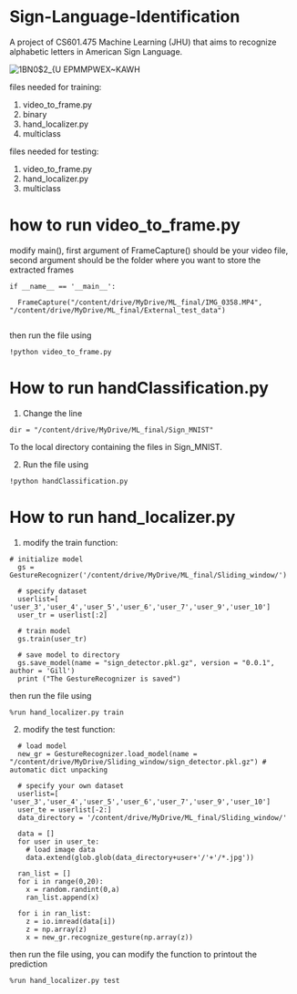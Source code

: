 # Sign-Language-Identification
A project of CS601.475 Machine Learning (JHU) that aims to recognize alphabetic letters in American Sign Language.

![1BN0$2_{U EPMMPWEX~KAWH](https://user-images.githubusercontent.com/77927150/167261493-a3a6e36a-b8ae-4f97-ba28-2d54457765d8.png)

files needed for training:
1. video_to_frame.py
2. binary
3. hand_localizer.py
4. multiclass

files needed for testing:
1. video_to_frame.py
2. hand_localizer.py
3. multiclass

# how to run video_to_frame.py
modify main(), first argument of FrameCapture() should be your video file, second argument should be the folder where you want to store the extracted frames
```
if __name__ == '__main__':
  
  FrameCapture("/content/drive/MyDrive/ML_final/IMG_0358.MP4", "/content/drive/MyDrive/ML_final/External_test_data")
  
```
then run the file using 
```
!python video_to_frame.py
```

# How to run handClassification.py
1. Change the line 
```
dir = "/content/drive/MyDrive/ML_final/Sign_MNIST"
```
To the local directory containing the files in Sign_MNIST.

2. Run the file using
```
!python handClassification.py
```

# How to run hand_localizer.py

1. modify the train function:
```
# initialize model
  gs = GestureRecognizer('/content/drive/MyDrive/ML_final/Sliding_window/')

  # specify dataset
  userlist=[ 'user_3','user_4','user_5','user_6','user_7','user_9','user_10']
  user_tr = userlist[:2]
  
  # train model
  gs.train(user_tr)
  
  # save model to directory
  gs.save_model(name = "sign_detector.pkl.gz", version = "0.0.1", author = 'Gill')
  print ("The GestureRecognizer is saved")
```

then run the file using 
```
%run hand_localizer.py train
```
2. modify the test function:
```
  # load model
  new_gr = GestureRecognizer.load_model(name = "/content/drive/MyDrive/Sliding_window/sign_detector.pkl.gz") # automatic dict unpacking 
  
  # specify your own dataset
  userlist=[ 'user_3','user_4','user_5','user_6','user_7','user_9','user_10']
  user_te = userlist[-2:]
  data_directory = '/content/drive/MyDrive/ML_final/Sliding_window/'

  data = []
  for user in user_te:
    # load image data
    data.extend(glob.glob(data_directory+user+'/'+'/*.jpg'))

  ran_list = []
  for i in range(0,20):
    x = random.randint(0,a)
    ran_list.append(x)

  for i in ran_list:
    z = io.imread(data[i])
    z = np.array(z)
    x = new_gr.recognize_gesture(np.array(z))
```
then run the file using, you can modify the function to printout the prediction
```
%run hand_localizer.py test
```
